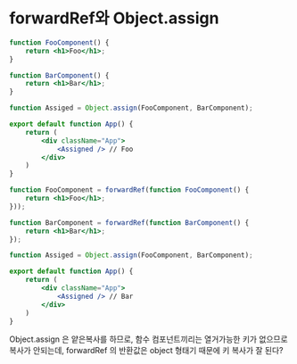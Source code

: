 # forwardRef와 Object.assign

```jsx
function FooComponent() {
	return <h1>Foo</h1>;
}

function BarComponent() {
	return <h1>Bar</h1>;
}

function Assiged = Object.assign(FooComponent, BarComponent);

export default function App() {
	return (
		<div className="App">
			<Assigned /> // Foo
		</div>
	)
}
```

```jsx
function FooComponent = forwardRef(function FooComponent() {
	return <h1>Foo</h1>;
}));

function BarComponent = forwardRef(function BarComponent() {
	return <h1>Bar</h1>;
});

function Assiged = Object.assign(FooComponent, BarComponent);

export default function App() {
	return (
		<div className="App">
			<Assigned /> // Bar
		</div>
	)
}
```

Object.assign 은 얕은복사를 하므로, 함수 컴포넌트끼리는 열거가능한 키가 없으므로 복사가 안되는데, forwardRef 의 반환값은 object 형태기 때문에 키 복사가 잘 된다?